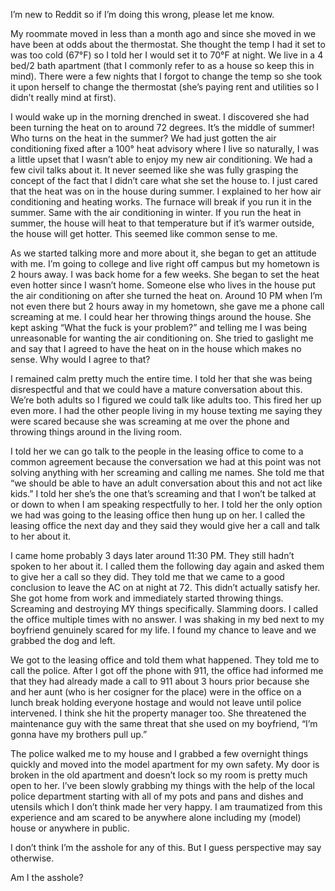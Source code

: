 I’m new to Reddit so if I’m doing this wrong, please let me know. 

My roommate moved in less than a month ago and since she moved in we have been at odds about the thermostat. She thought the temp I had it set to was too cold (67°F) so I told her I would set it to 70°F at night. We live in a 4 bed/2 bath apartment (that I commonly refer to as a house so keep this in mind). There were a few nights that I forgot to change the temp so she took it upon herself to change the thermostat (she’s paying rent and utilities so I didn’t really mind at first). 

I would wake up in the morning drenched in sweat. I discovered she had been turning the heat on to around 72 degrees. It’s the middle of summer! Who turns on the heat in the summer? We had just gotten the air conditioning fixed after a 100° heat advisory where I live so naturally, I was a little upset that I wasn’t able to enjoy my new air conditioning. We had a few civil talks about it. It never seemed like she was fully grasping the concept of the fact that I didn’t care what she set the house to. I just cared that the heat was on in the house during summer. I explained to her how air conditioning and heating works. The furnace will break if you run it in the summer. Same with the air conditioning in winter. If you run the heat in summer, the house will heat to that temperature but if it’s warmer outside, the house will get hotter. This seemed like common sense to me. 

As we started talking more and more about it, she began to get an attitude with me. I’m going to college and live right off campus but my hometown is 2 hours away. I was back home for a few weeks. She began to set the heat even hotter since I wasn’t home. Someone else who lives in the house put the air conditioning on after she turned the heat on. Around 10 PM when I’m not even there but 2 hours away in my hometown, she gave me a phone call screaming at me. I could hear her throwing things around the house. She kept asking “What the fuck is your problem?” and telling me I was being unreasonable for wanting the air conditioning on. She tried to gaslight me and say that I agreed to have the heat on in the house which makes no sense. Why would I agree to that? 

I remained calm pretty much the entire time. I told her that she was being disrespectful and that we could have a mature conversation about this. We’re both adults so I figured we could talk like adults too. This fired her up even more. I had the other people living in my house texting me saying they were scared because she was screaming at me over the phone and throwing things around in the living room. 

I told her we can go talk to the people in the leasing office to come to a common agreement because the conversation we had at this point was not solving anything with her screaming and calling me names. She told me that “we should be able to have an adult conversation about this and not act like kids.” I told her she’s the one that’s screaming and that I won’t be talked at or down to when I am speaking respectfully to her. I told her the only option we had was going to the leasing office then hung up on her. I called the leasing office the next day and they said they would give her a call and talk to her about it.

I came home probably 3 days later around 11:30 PM. They still hadn’t spoken to her about it. I called them the following day again and asked them to give her a call so they did. They told me that we came to a good conclusion to leave the AC on at night at 72. This didn’t actually satisfy her. She got home from work and immediately started throwing things. Screaming and destroying MY things specifically. Slamming doors. I called the office multiple times with no answer. I was shaking in my bed next to my boyfriend genuinely scared for my life. I found my chance to leave and we grabbed the dog and left. 

We got to the leasing office and told them what happened. They told me to call the police. After I got off the phone with 911, the office had informed me that they had already made a call to 911 about 3 hours prior because she and her aunt (who is her cosigner for the place) were in the office on a lunch break holding everyone hostage and would not leave until police intervened. I think she hit the property manager too. She threatened the maintenance guy with the same threat that she used on my boyfriend, “I’m gonna have my brothers pull up.” 

The police walked me to my house and I grabbed a few overnight things quickly and moved into the model apartment for my own safety. My door is broken in the old apartment and doesn’t lock so my room is pretty much open to her. I’ve been slowly grabbing my things with the help of the local police department starting with all of my pots and pans and dishes and utensils which I don’t think made her very happy. I am traumatized from this experience and am scared to be anywhere alone including my (model) house or anywhere in public. 

I don’t think I’m the asshole for any of this. But I guess perspective may say otherwise. 

Am I the asshole?